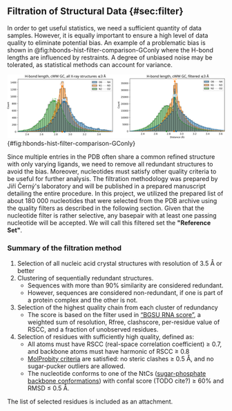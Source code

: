## Filtration of Structural Data {#sec:filter}

In order to get useful statistics, we need a sufficient quantity of data samples.
However, it is equally important to ensure a high level of data quality to eliminate potential bias.
An example of a problematic bias is shown in @fig:hbonds-hist-filter-comparison-GConly where the H-bond lengths are influenced by restraints.
A degree of unbiased noise may be tolerated, as statistical methods can account for variance.

<!-- Even when working with small sample sizes, the uncertainty arising from the noise can be characterized using confidence intervals.
However, the resulting intervals may be deemed _overconfident_ if the observations are not independent of one another. -->
![Canonical GC pairs, filtered (left) and unfiltered (right). Without the filter, the plot illustrates a large effect from 2.89 Å hydrogen-bond restraints used in model refining.](../img/hbonds-hist-filter-comparison-GConly.png){#fig:hbonds-hist-filter-comparison-GConly}

Since multiple entries in the PDB often share a common refined structure with only varying ligands, we need to remove all redundant structures to avoid the bias.
Moreover, nucleotides must satisfy other quality criteria to be useful for further analysis.
The filtration methodology was prepared by Jiří Černý's laboratory and will be published in a prepared manuscript detailing the entire procedure.
In this project, we utilized the prepared list of about 180 000 nucleotides that were selected from the PDB archive using the quality filters as described in the following section.
Given that the nucleotide filter is rather selective, any basepair with at least one passing nucleotide will be accepted.
We will call this filtered set the **"Reference Set"**.

### Summary of the filtration method

1. Selection of all nucleic acid crystal structures with resolution of 3.5 Å or better
2. Clustering of sequentially redundant structures.
    * Sequences with more than 90% similarity are considered redundant.
    * However, sequences are considered non-redundant, if one is part of a protein complex and the other is not.
3. Selection of the highest quality chain from each cluster of redundancy
    * The score is based on the filter used in [“BGSU RNA score”](https://doi.org/10.1093/nar/gkw453), a weighted sum of resolution, Rfree, clashscore, per-residue value of RSCC, and a fraction of unobserved residues.
4. Selection of residues with sufficiently high quality, defined as:
    * All atoms must have RSCC (real-space correlation coefficient) ≥ 0.7, and backbone atoms must have harmonic of RSCC ≥ 0.8
    * [MolProbity criteria](https://doi.org/10.1002/pro.3330) are satisfied: no steric clashes ≥ 0.5 Å, and no sugar-pucker outliers are allowed.
    * The nucleotide conforms to one of the NtCs ([sugar-phosphate backbone conformations](https://doi.org/10.1093/nar/gkaa383)) with confal score (TODO cite?) ≥ 60% and RMSD ≤ 0.5 Å.

The list of selected residues <!--and detailed description (from Jiří Černý's the manuscript)--> is included as an attachment.

<!-- 

The preparation of a curated reference subset of PDB data involved three steps:
    1. Defining a sequentially non-redundant subset of crystal structures containing nucleic acids;
    2. Finding the highest quality chain in each cluster of homologous sequences;
    3. Applying per-residue quality score cutoffs to the highest quality chains.

To create a sequentially non-redundant subset of structures (Step 1), a list of X-ray PDB entries containing nucleic acids with available reflection data was collected using an NAKB query, returning 8,783 PDB IDs (as of 16 Oct 2022). The sequence information for each chain was obtained from the RCSB PDB using a graphQL query for each ID. All nucleic acid sequences were aligned using the pairwise2.align.localds function of BioPython, employing an extended nucleic acid  substitution matrix. The NAKB query, graphQL query, and alignment code are available in the Supplementary Materials. Only purely DNA or RNA chains were analyzed. The aligned sequences were clustered separately for DNA and RNA based on their sequence dissimilarity. Sequences were considered redundant if they have fewer than three mutations (including gaps/termini) for sequences up to 24 residues, or less than 10% mutations for longer chains. Identical sequences of nucleic acids from NA:protein complexes and from “naked” structures were treated as non-redundant.

The highest quality chain in each cluster of homologous sequences was then identified using a score assigned to each chain (Step 2). The score extended the “BGSU RNA score” (Roll et al., 2016) for a consistent description of DNA and RNA, using validation data downloaded from the RCSB PDB in XML format. The quality score was a weighted combination of resolution (weight 1), Rfree (x 18), clashscore (x 0.05), average per-residue value of 1.000-RSCC (x 8), average per-residue RSR (x 8), and fraction of unobserved residues (x 4). Weights were optimized so that each quality indicator contributed roughly equally to the standard deviation of the composite quality score. The subset of highest quality non-redundant chains belonging to crystal structures with better than 1.8 Å resolution (539 DNA and 206 RNA chains) contained a sufficient number of residues (6,644 DNA and 4,236 RNA) for further analysis; the results supporting this reference set size will be discussed in Section 3.2.

Experience with the development of a similar high-quality reference set for proteins showed that chains of good overall quality almost always contain some extremely poor regions (Williams et al., 2022). Therefore, we decided to implement a residue-level filter to exclude severe errors (Step 3). For this reference set, the most important consideration was to remove cases where a residue is modeled in an incorrect local minimum conformation, resulting in a strain that distorts the covalent geometry. The final reference set was the intersection of the residues that passed the two independent filtering systems described below, one using MolProbity criteria, and one using DNATCO criteria. 

The first filtering system utilized the DNATCO web server (Černý et al., 2020) for the assignment of sugar-phosphate backbone conformation (NtC) to each dinucleotide step (neighboring pair of residues) within a chain. This system is based on the expectation that if all backbone torsion angles, sugar puckers, and the overall shape of a dinucleotide step are close to a known conformational class, the deviations in the covalent geometry of its residues are not too large. Dinucleotide steps assigned to one of the known NtC classes had to fulfil the following criteria: the step confal score should be ≥ 60 (where 100 is the perfect score), backbone atoms harmonic mean real-space correlation coefficient (RSCC) ≥ 0.8, and backbone atoms RMSD ≤ 0.5 Å. Further, if the previous step in the chain was not assigned to a known NtC conformation class, meaning that the more distant 5’-part of the residue in the dinucleotide was less reliable, we used only backbone atoms from C5’ to O3’ in such a residue, otherwise, the residue atoms including the phosphate group were used. This filtering procedure returned 4,336 DNA and 3,082 RNA residues.

The second residue-level filtering system used MolProbity (Williams et al., 2018) and comprised two main components: model-to-map fit and model validation metrics. For model-to-map fit, chains were assessed with phenix.real_space_correlation detail=atom, using .mtz reflection data files provided by the PDB. For a residue to be included in the reference set, all of its member non-H atoms were required to have real-space correlation coefficient (RSCC) ≥ 0.7 and 2mFo-DFc map value ≥ 1.2σ at the atom site. Additionally, the backbone P atom, which carries about twice as many electrons as N/C/O atoms, was required to have 2mFo-DFc map value ≥ 2.4σ.  The B-factor was not used as a filtering criterion, as its treatment was found to be too inconsistent across resolutions and refinement programs. Moreover, for a residue to be included, it was required to have no steric clashes ≥ 0.5 Å (Word et al., 1999). For RNA, residues with sugar pucker outliers (Jain et al., 2015) were also removed. Notably, because this reference was prepared for assessing covalent bond geometry, bond length and bond angle outliers were not used as explicit criteria for filtering. Additionally, non-standard bases and residues with alternate conformations were removed from the reference set, as finding the correct traces through alternate positions is known to be prone to errors (Richardson et al., 2023).

The combined residue-level filtering resulted in 3,202 DNA residues and 2,544 RNA residues modeled with high confidence; the reference set is available in the Supplementary Materials. -->
